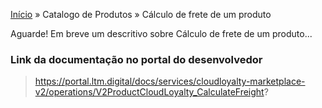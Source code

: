 [Início](/readme.md) &raquo; Catalogo de Produtos &raquo; Cálculo de frete de um produto

Aguarde! Em breve um descritivo sobre Cálculo de frete de um produto...

### Link da documentação no portal do desenvolvedor

> https://portal.ltm.digital/docs/services/cloudloyalty-marketplace-v2/operations/V2ProductCloudLoyalty_CalculateFreight?